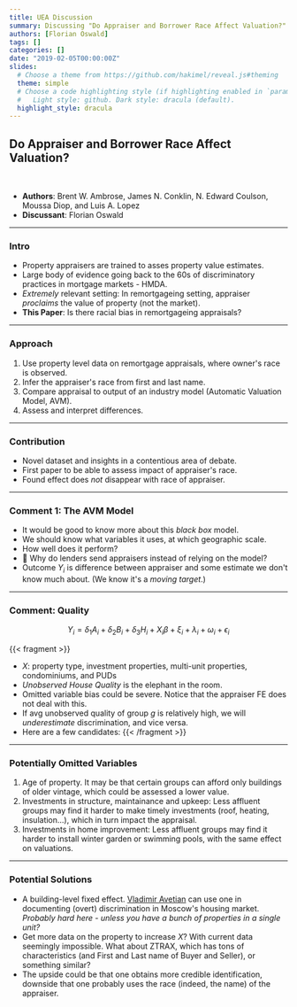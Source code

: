 ```yaml
---
title: UEA Discussion
summary: Discussing "Do Appraiser and Borrower Race Affect Valuation?"
authors: [Florian Oswald]
tags: []
categories: []
date: "2019-02-05T00:00:00Z"
slides:
  # Choose a theme from https://github.com/hakimel/reveal.js#theming
  theme: simple
  # Choose a code highlighting style (if highlighting enabled in `params.toml`)
  #   Light style: github. Dark style: dracula (default).
  highlight_style: dracula
---
```


## Do Appraiser and Borrower Race Affect Valuation?

<br>

- **Authors**: Brent W. Ambrose, James N. Conklin, N. Edward Coulson, Moussa Diop, and Luis A. Lopez
- **Discussant**: Florian Oswald

---

### Intro

* Property appraisers are trained to asses property value estimates.
* Large body of evidence going back to the 60s of discriminatory practices in mortgage markets - HMDA.
* *Extremely* relevant setting: In remortgageing setting, appraiser *proclaims* the value of property (not the market).
* **This Paper**: Is there racial bias in remortgageing appraisals?


---

### Approach

1. Use property level data on remortgage appraisals, where owner's race is observed.
2. Infer the appraiser's race from first and last name.
3. Compare appraisal to output of an industry model (Automatic Valuation Model, AVM).
4. Assess and interpret differences.

---

### Contribution

* Novel dataset and insights in a contentious area of debate.
* First paper to be able to assess impact of appraiser's race.
* Found effect does *not* disappear with race of appraiser.

---

### Comment 1: The AVM Model

* It would be good to know more about this *black box* model.
* We should know what variables it uses, at which geographic scale.
* How well does it perform?
* 🤔 Why do lenders send appraisers instead of relying on the model?
* Outcome $Y_i$ is difference between appraiser and some estimate we don't know much about. (We know it's a *moving target*.)

---

### Comment: Quality

$$Y_i = \delta_1 A_i + \delta_2 B_i + \delta_3 H_i + X_i \beta + \xi_i +\lambda_i +\omega_i + \epsilon_i$$

{{< fragment >}}
* $X$: property type, investment properties, multi-unit properties, condominiums, and PUDs
* *Unobserved House Quality* is the elephant in the room. 
* Omitted variable bias could be severe. Notice that the appraiser FE does not deal with this.
* If avg unobserved quality of group $g$ is relatively high, we will *underestimate* discrimination, and vice versa.
* Here are a few candidates:
{{< /fragment >}}

---

### Potentially Omitted Variables

1. Age of property. It may be that certain groups can afford only buildings of older vintage, which could be assessed a lower value. 
2. Investments in structure, maintainance and upkeep: Less affluent groups may find it harder to make timely investments (roof, heating, insulation...), which in turn impact the appraisal.
3. Investments in home improvement: Less affluent groups may find it harder to install winter garden or swimming pools, with the same effect on valuations.

---

### Potential Solutions

* A building-level fixed effect. [Vladimir Avetian](http://jmp-consider-the-slavs.tilda.ws/) can use one in documenting (overt) discrimination in Moscow's housing market. *Probably hard here - unless you have a bunch of properties in a single unit?*
* Get more data on the property to increase $X$? With current data seemingly impossible. What about ZTRAX, which has tons of characteristics (and First and Last name of Buyer and Seller), or something similar?
* The upside could be that one obtains more credible identification, downside that one probably uses the race (indeed, the name) of the appraiser.

